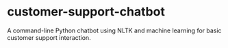 # customer-support-chatbot
A command-line Python chatbot using NLTK and machine learning for basic customer support interaction.
